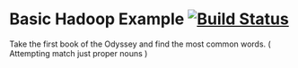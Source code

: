 # Basic Hadoop Example [![Build Status](https://travis-ci.org/alimcmaster1/hadoop-work.svg?branch=master)](https://travis-ci.org/alimcmaster1/hadoop-work)

Take the first book of the Odyssey and find the most common words. ( Attempting match just proper nouns )
